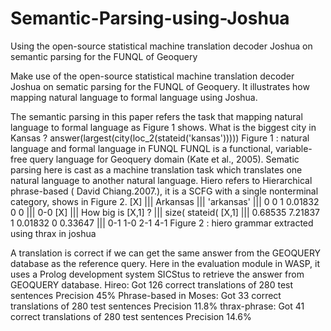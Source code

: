# Semantic-Parsing-using-Joshua
Using the open-source statistical machine translation decoder Joshua on semantic parsing for the FUNQL of Geoquery

Make use of the open-source statistical machine translation decoder Joshua on
sematic parsing for the FUNQL of Geoquery. It illustrates how mapping natural language to
formal language using Joshua.


The semantic parsing in this paper refers the task that mapping natural language to formal
language as Figure 1 shows.
What is the biggest city in Kansas ?
answer(largest(city(loc_2(stateid('kansas')))))
Figure 1 : natural language and formal language in FUNQL
FUNQL is a functional, variable-free query language for Geoquery domain (Kate et al., 2005).
Sematic parsing here is cast as a machine translation task which translates one natural language
to another natural language.
Hiero refers to Hierarchical phrase-based ( David Chiang.2007.), it is a SCFG with a single
nonterminal category, shows in Figure 2.
[X] ||| Arkansas ||| 'arkansas' ||| 0 0 1 0.01832 0 0 ||| 0-0
[X] ||| How big is [X,1] ? ||| size( stateid( [X,1] ||| 0.68535 7.21837 1 0.01832 0 0.33647 ||| 0-1
1-0 2-1 4-1
Figure 2 : hiero grammar extracted using thrax in joshua

A translation is correct if we can get the same answer from the GEOQUERY database as the
reference query.
Here in the evaluation module in WASP, it uses a Prolog development system SICStus to retrieve
the answer from GEOQUERY database.
Hireo:
Got 126 correct translations of 280 test sentences
Precision 45%
Phrase-based in Moses:
Got 33 correct translations of 280 test sentences
Precision 11.8%
thrax-phrase:
Got 41 correct translations of 280 test sentences
Precision 14.6%
